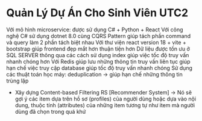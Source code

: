 # Quản Lý Dự Án Cho Sinh Viên UTC2
 Với mô hình microservice: được sử dụng C# + Python + React
 Với công nghệ C# sử dụng dotnet 8.0 cùng CQRS Pattern giúp tách phần command và query làm 2 phần tách biệt nhau
 Với thư viện react version 18 + vite + bootstrap giúp frontend đẹp mắt hơn thuận tiện hơn
 Dữ liệu được tốn ưu ở SQL SERVER thông qua các cách sử dụng index giúp việc tốc độ truy vấn nhanh chóng hơn
 Với Redis giúp lưu những thông tin truy vấn liên tục giúp hạn chế việc truy cập database giúp tốc độ truy vấn nhanh chóng
 Sử dụng các thuật toán học máy: deduplication -> giúp hạn chế những thông tin trùng lặp
  + Xây dựng Content-based Filtering RS [Recommender System] -> Nó sẽ gợi ý các item dựa trên hồ sơ (profiles) của người dùng hoặc dựa vào nội dung, thuộc tính (attributes) của những item tương tự như item mà người dùng đã chọn trong quá khứ
 
